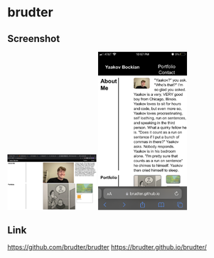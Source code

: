 # brudter

## Screenshot
<img src="assets/images/desktop-ss.png" width="200">
<img src="assets/images/mobile-ss.png" width="200">

## Link
https://github.com/brudter/brudter
https://brudter.github.io/brudter/
